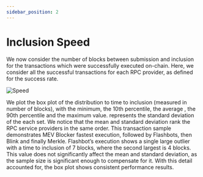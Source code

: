 ```yaml
---
sidebar_position: 2
---
```


# Inclusion Speed

We now consider the number of blocks between submission and inclusion for the transactions
which were successfully executed on-chain. Here, we consider all the successful transactions
for each RPC provider, as defined for the success rate.

![Speed](/img/mevblocker/ispeed_1.png)

We plot the box plot of the distribution to time to inclusion (measured in number of blocks),
with the minimum, the 10th percentile, the average , the 90th percentile and the maximum
value. represents the standard deviation of the each set.
We notice that the mean and standard deviation rank the RPC service providers in the same
order. This transaction sample demonstrates MEV Blocker fastest execution, followed by
Flashbots, then Blink and finally Merkle.
Flashbot’s execution shows a single large outlier with a time to inclusion of 7 blocks, where
the second largest is 4 blocks. This value does not significantly affect the mean and standard
deviation, as the sample size is significant enough to compensate for it. With this detail
accounted for, the box plot shows consistent performance results.